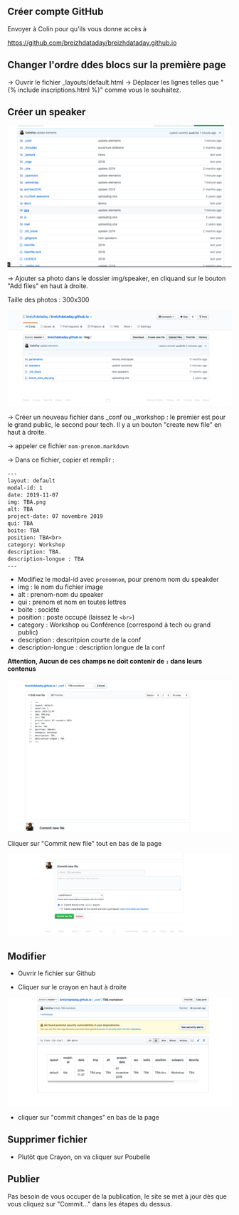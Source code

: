 ## Créer compte GitHub

Envoyer à Colin pour qu'ils vous donne accès à 

https://github.com/breizhdataday/breizhdataday.github.io

## Changer l'ordre ddes blocs sur la première page

-> Ouvrir le fichier _layouts/default.html 
-> Déplacer les lignes telles que  "{% include inscriptions.html %}" comme vous le souhaitez.

## Créer un speaker 

![](readmefig/repo.png)

-> Ajouter sa photo dans le dossier img/speaker, en cliquand sur le bouton "Add files" en haut à droite. 

Taille des photos : 300x300

![](readmefig/img.png)

-> Créer un nouveau fichier dans _conf ou _workshop : le premier est pour le grand public, le second pour tech. Il y a un bouton "create new file" en haut à droite.

-> appeler ce fichier `nom-prenom.markdown`

-> Dans ce fichier, copier et remplir : 

```
---
layout: default
modal-id: 1
date: 2019-11-07
img: TBA.png
alt: TBA
project-date: 07 novembre 2019
qui: TBA
boite: TBA
position: TBA<br>
category: Workshop
description: TBA.
description-longue : TBA
---
```

+ Modifiez le modal-id avec `prenomnom`, pour prenom nom du speakder
+ img : le nom du fichier image
+ alt : prenom-nom du speaker
+ qui : prenom et nom en toutes lettres
+ boite : société 
+ position : poste occupé (laissez le `<br>`)
+ category : Workshop ou Conférence (correspond à tech ou grand public)
+ description : descritpion courte de la conf
+ description-longue : description longue de la conf 

__Attention, Aucun de ces champs ne doit contenir de `:` dans leurs contenus__

![](readmefig/remplir.png)
 
Cliquer sur "Commit new file" tout en bas de la page

![](readmefig/commit.png)

## Modifier 

+ Ouvrir le fichier sur Github

+ Cliquer sur le crayon en haut à droite 

![](readmefig/crayon.png)

+ cliquer sur "commit changes" en bas de la page

## Supprimer fichier 

+ Plutôt que Crayon, on va cliquer sur Poubelle

## Publier

Pas besoin de vous occuper de la publication, le site se met à jour dès que vous cliquez sur "Commit..."  dans les étapes du dessus.
